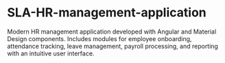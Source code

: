 # SLA-HR-management-application
Modern HR management application developed with Angular and Material Design components. Includes modules for employee onboarding, attendance tracking, leave management, payroll processing, and reporting with an intuitive user interface.
